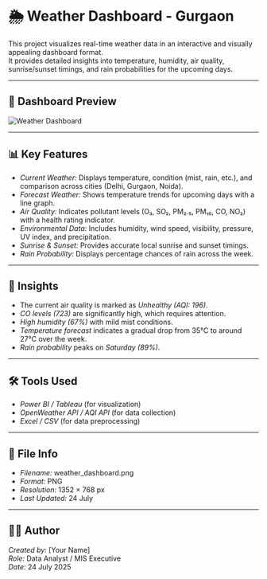 

# 🌦 Weather Dashboard - Gurgaon

This project visualizes real-time weather data in an interactive and visually appealing dashboard format.  
It provides detailed insights into temperature, humidity, air quality, sunrise/sunset timings, and rain probabilities for the upcoming days.

---

## 📸 Dashboard Preview

![Weather Dashboard](./weather_dashboard.png)

---

## 📊 Key Features

- *Current Weather:* Displays temperature, condition (mist, rain, etc.), and comparison across cities (Delhi, Gurgaon, Noida).  
- *Forecast Weather:* Shows temperature trends for upcoming days with a line graph.  
- *Air Quality:* Indicates pollutant levels (O₃, SO₂, PM₂.₅, PM₁₀, CO, NO₂) with a health rating indicator.  
- *Environmental Data:* Includes humidity, wind speed, visibility, pressure, UV index, and precipitation.  
- *Sunrise & Sunset:* Provides accurate local sunrise and sunset timings.  
- *Rain Probability:* Displays percentage chances of rain across the week.

---

## 🧠 Insights

- The current air quality is marked as *Unhealthy (AQI: 196)*.  
- *CO levels (723)* are significantly high, which requires attention.  
- *High humidity (67%)* with mild mist conditions.  
- *Temperature forecast* indicates a gradual drop from 35°C to around 27°C over the week.  
- *Rain probability* peaks on *Saturday (89%)*.

---

## 🛠 Tools Used

- *Power BI / Tableau* (for visualization)  
- *OpenWeather API / AQI API* (for data collection)  
- *Excel / CSV* (for data preprocessing)

---

## 📂 File Info

- *Filename:* weather_dashboard.png  
- *Format:* PNG  
- *Resolution:* 1352 × 768 px  
- *Last Updated:* 24 July  

---

## 👨‍💻 Author

*Created by:* [Your Name]  
*Role:* Data Analyst / MIS Executive  
*Date:* 24 July 2025
